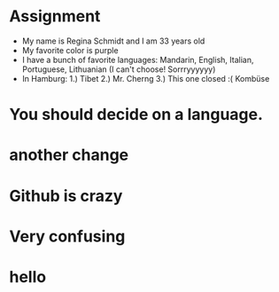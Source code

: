 # Assignment 

* My name is Regina Schmidt and I am 33 years old
* My favorite color is purple
* I have a bunch of favorite languages: Mandarin, English, Italian, Portuguese, Lithuanian (I can't choose! Sorrryyyyyy)
* In Hamburg: 1.) Tibet 2.) Mr. Cherng 3.) This one closed :( Kombüse 

# You should decide on a language.
# another change 

# Github is crazy


# Very confusing

# hello